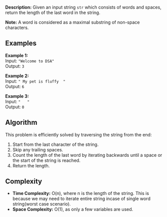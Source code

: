 **Description:**
Given an input string `str` which consists of words and spaces, return the length of the last word in the string.

**Note:** A word is considered as a maximal substring of non-space characters.

## Examples

**Example 1:**  
Input: `"Welcome to DSA"`  
Output: `3`

**Example 2:**  
Input: `" My pet is fluffy  "`  
Output: `6`

**Example 3:**  
Input: `"   "`  
Output: `0`

## Algorithm

This problem is efficiently solved by traversing the string from the end:

1. Start from the last character of the string.
2. Skip any trailing spaces.
3. Count the length of the last word by iterating backwards until a space or the start of the string is reached.
4. Return the length.

## Complexity

- **Time Complexity:** O(n), where n is the length of the string. This is because we may need to iterate entire string incase of single word string(worst case scenario).
- **Space Complexity:** O(1), as only a few variables are used.